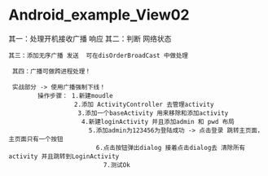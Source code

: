 # Android_example_View02
其一：处理开机接收广播 响应    其二：判断 网络状态
    
    其三：添加无序广播 发送  可在disOrderBroadCast 中做处理
    
     其四：广播可做跨进程处理！ 
     
     实战部分 -> 使用广播强制下线！
            操作步骤： 1.新建moudle
                      2.添加 ActivityController 去管理activity
                       3.添加一个baseActivity 用来移除和添加activity
                        4.新建loginActivity 并且添加admin 和 pwd 布局
                          5.添加admin为123456为登陆成功 -> 点击登录 跳转主页面，主页面只有一个按钮
                            6.点击按钮弹出dialog 接着点击dialog去 清除所有activity 并且跳转到LoginActivity
                              7.测试Ok
          